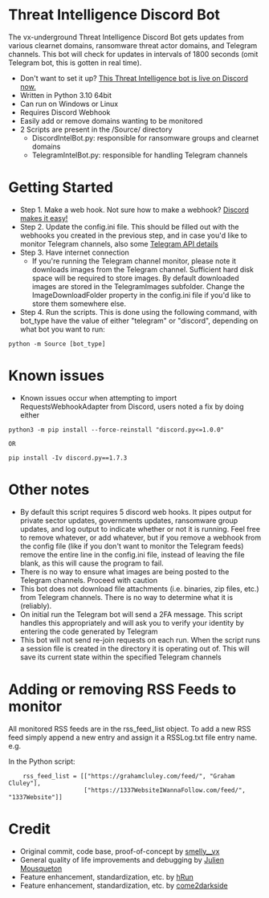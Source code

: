 # Threat Intelligence Discord Bot
The vx-underground Threat Intelligence Discord Bot gets updates from various clearnet domains, ransomware threat actor domains, and Telegram channels. This bot will check for updates in intervals of 1800 seconds (omit Telegram bot, this is gotten in real time).

* Don't want to set it up? [This Threat Intelligence bot is live on Discord now.](https://discord.com/invite/MSjAQe4PUy)
* Written in Python 3.10 64bit
* Can run on Windows or Linux
* Requires Discord Webhook
* Easily add or remove domains wanting to be monitored
* 2 Scripts are present in the /Source/ directory
    - DiscordIntelBot.py: responsible for ransomware groups and clearnet domains
    - TelegramIntelBot.py: responsible for handling Telegram channels

# Getting Started
* Step 1. Make a web hook. Not sure how to make a webhook? [Discord makes it easy!](https://support.discord.com/hc/en-us/articles/228383668-Intro-to-Webhooks)
* Step 2. Update the config.ini file. This should be filled out with the webhooks you created in the previous step, and in case you'd like to monitor Telegram channels, also some [Telegram API details](https://core.telegram.org/api/obtaining_api_id)
* Step 3. Have internet connection
    - If you're running the Telegram channel monitor, please note it downloads images from the Telegram channel. Sufficient hard disk space will be required to store images. By default downloaded images are stored in the TelegramImages subfolder. Change the ImageDownloadFolder property in the config.ini file if you'd like to store them somewhere else.
* Step 4. Run the scripts. This is done using the following command, with bot_type have the value of either "telegram" or "discord", depending on what bot you want to run:
```
python -m Source [bot_type]
```

# Known issues
* Known issues occur when attempting to import RequestsWebhookAdapter from Discord, users noted a fix by doing either
```
python3 -m pip install --force-reinstall "discord.py<=1.0.0"

OR

pip install -Iv discord.py==1.7.3
```

# Other notes
* By default this script requires 5 discord web hooks. It pipes output for private sector updates, governments updates, ransomware group updates, and log output to indicate whether or not it is running. Feel free to remove whatever, or add whatever, but if you remove a webhook from the config file (like if you don't want to monitor the Telegram feeds) remove the entire line in the config.ini file, instead of leaving the file blank, as this will cause the program to fail.
* There is no way to ensure what images are being posted to the Telegram channels. Proceed with caution
* This bot does not download file attachments (i.e. binaries, zip files, etc.) from Telegram channels. There is no way to determine what it is (reliably).
* On initial run the Telegram bot will send a 2FA message. This script handles this appropriately and will ask you to verify your identity by entering the code generated by Telegram
* This bot will not send re-join requests on each run. When the script runs a session file is created in the directory it is operating out of. This will save its current state within the specified Telegram channels

# Adding or removing RSS Feeds to monitor
All monitored RSS feeds are in the rss_feed_list object. To add a new RSS feed simply append a new entry and assign it a RSSLog.txt file entry name. e.g.

In the Python script:
```
    rss_feed_list = [["https://grahamcluley.com/feed/", "Graham Cluley"],
                     ["https://1337WebsiteIWannaFollow.com/feed/", "1337Website"]]
```

# Credit
- Original commit, code base, proof-of-concept by [smelly__vx](https://twitter.com/smelly__vx)
- General quality of life improvements and debugging by [Julien Mousqueton](https://github.com/JMousqueton)
- Feature enhancement, standardization, etc. by [hRun](https://github.com/hRun)
- Feature enhancement, standardization, etc. by [come2darkside](https://twitter.com/come2darkside_)
